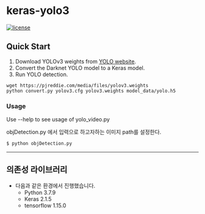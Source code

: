 # keras-yolo3

[![license](https://img.shields.io/github/license/mashape/apistatus.svg)](LICENSE)


## Quick Start

1. Download YOLOv3 weights from [YOLO website](http://pjreddie.com/darknet/yolo/).
2. Convert the Darknet YOLO model to a Keras model.
3. Run YOLO detection.

```
wget https://pjreddie.com/media/files/yolov3.weights
python convert.py yolov3.cfg yolov3.weights model_data/yolo.h5
```


### Usage
Use --help to see usage of yolo_video.py

objDetection.py 에서 입력으로 하고자하는 이미지 path를 설정한다.
```bash
$ python objDetection.py
```
---

## 의존성 라이브러리

* 다음과 같은 환경에서 진행했습니다.
    - Python 3.7.9
    - Keras 2.1.5
    - tensorflow 1.15.0
